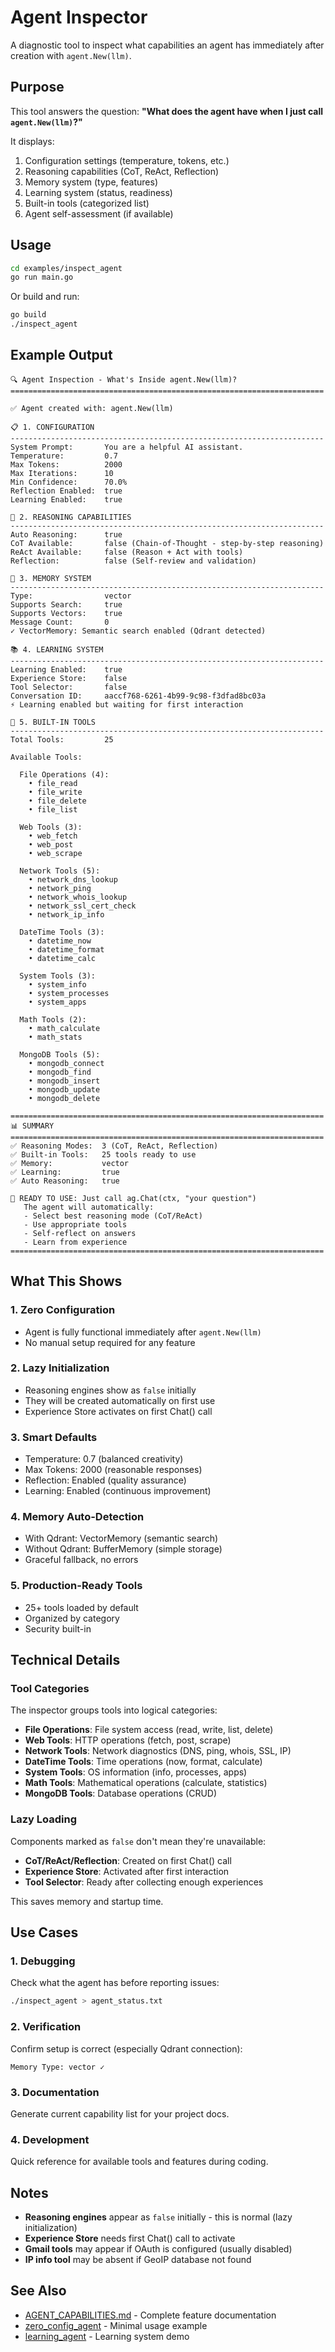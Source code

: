 # Agent Inspector

A diagnostic tool to inspect what capabilities an agent has immediately after creation with `agent.New(llm)`.

## Purpose

This tool answers the question: **"What does the agent have when I just call `agent.New(llm)`?"**

It displays:
1. Configuration settings (temperature, tokens, etc.)
2. Reasoning capabilities (CoT, ReAct, Reflection)
3. Memory system (type, features)
4. Learning system (status, readiness)
5. Built-in tools (categorized list)
6. Agent self-assessment (if available)

## Usage

```bash
cd examples/inspect_agent
go run main.go
```

Or build and run:

```bash
go build
./inspect_agent
```

## Example Output

```
🔍 Agent Inspection - What's Inside agent.New(llm)?
======================================================================

✅ Agent created with: agent.New(llm)

📋 1. CONFIGURATION
----------------------------------------------------------------------
System Prompt:       You are a helpful AI assistant.
Temperature:         0.7
Max Tokens:          2000
Max Iterations:      10
Min Confidence:      70.0%
Reflection Enabled:  true
Learning Enabled:    true

🧠 2. REASONING CAPABILITIES
----------------------------------------------------------------------
Auto Reasoning:      true
CoT Available:       false (Chain-of-Thought - step-by-step reasoning)
ReAct Available:     false (Reason + Act with tools)
Reflection:          false (Self-review and validation)

💾 3. MEMORY SYSTEM
----------------------------------------------------------------------
Type:                vector
Supports Search:     true
Supports Vectors:    true
Message Count:       0
✓ VectorMemory: Semantic search enabled (Qdrant detected)

📚 4. LEARNING SYSTEM
----------------------------------------------------------------------
Learning Enabled:    true
Experience Store:    false
Tool Selector:       false
Conversation ID:     aaccf768-6261-4b99-9c98-f3dfad8bc03a
⚡ Learning enabled but waiting for first interaction

🔧 5. BUILT-IN TOOLS
----------------------------------------------------------------------
Total Tools:         25

Available Tools:

  File Operations (4):
    • file_read
    • file_write
    • file_delete
    • file_list

  Web Tools (3):
    • web_fetch
    • web_post
    • web_scrape

  Network Tools (5):
    • network_dns_lookup
    • network_ping
    • network_whois_lookup
    • network_ssl_cert_check
    • network_ip_info

  DateTime Tools (3):
    • datetime_now
    • datetime_format
    • datetime_calc

  System Tools (3):
    • system_info
    • system_processes
    • system_apps

  Math Tools (2):
    • math_calculate
    • math_stats

  MongoDB Tools (5):
    • mongodb_connect
    • mongodb_find
    • mongodb_insert
    • mongodb_update
    • mongodb_delete

======================================================================
📊 SUMMARY
======================================================================
✅ Reasoning Modes:  3 (CoT, ReAct, Reflection)
✅ Built-in Tools:   25 tools ready to use
✅ Memory:           vector
✅ Learning:         true
✅ Auto Reasoning:   true

🎯 READY TO USE: Just call ag.Chat(ctx, "your question")
   The agent will automatically:
   - Select best reasoning mode (CoT/ReAct)
   - Use appropriate tools
   - Self-reflect on answers
   - Learn from experience
======================================================================
```

## What This Shows

### 1. **Zero Configuration**
- Agent is fully functional immediately after `agent.New(llm)`
- No manual setup required for any feature

### 2. **Lazy Initialization**
- Reasoning engines show as `false` initially
- They will be created automatically on first use
- Experience Store activates on first Chat() call

### 3. **Smart Defaults**
- Temperature: 0.7 (balanced creativity)
- Max Tokens: 2000 (reasonable responses)
- Reflection: Enabled (quality assurance)
- Learning: Enabled (continuous improvement)

### 4. **Memory Auto-Detection**
- With Qdrant: VectorMemory (semantic search)
- Without Qdrant: BufferMemory (simple storage)
- Graceful fallback, no errors

### 5. **Production-Ready Tools**
- 25+ tools loaded by default
- Organized by category
- Security built-in

## Technical Details

### Tool Categories

The inspector groups tools into logical categories:
- **File Operations**: File system access (read, write, list, delete)
- **Web Tools**: HTTP operations (fetch, post, scrape)
- **Network Tools**: Network diagnostics (DNS, ping, whois, SSL, IP)
- **DateTime Tools**: Time operations (now, format, calculate)
- **System Tools**: OS information (info, processes, apps)
- **Math Tools**: Mathematical operations (calculate, statistics)
- **MongoDB Tools**: Database operations (CRUD)

### Lazy Loading

Components marked as `false` don't mean they're unavailable:
- **CoT/ReAct/Reflection**: Created on first Chat() call
- **Experience Store**: Activated after first interaction
- **Tool Selector**: Ready after collecting enough experiences

This saves memory and startup time.

## Use Cases

### 1. **Debugging**
Check what the agent has before reporting issues:
```bash
./inspect_agent > agent_status.txt
```

### 2. **Verification**
Confirm setup is correct (especially Qdrant connection):
```
Memory Type: vector ✓
```

### 3. **Documentation**
Generate current capability list for your project docs.

### 4. **Development**
Quick reference for available tools and features during coding.

## Notes

- **Reasoning engines** appear as `false` initially - this is normal (lazy initialization)
- **Experience Store** needs first Chat() call to activate
- **Gmail tools** may appear if OAuth is configured (usually disabled)
- **IP info tool** may be absent if GeoIP database not found

## See Also

- [AGENT_CAPABILITIES.md](../../AGENT_CAPABILITIES.md) - Complete feature documentation
- [zero_config_agent](../zero_config_agent/) - Minimal usage example
- [learning_agent](../learning_agent/) - Learning system demo
